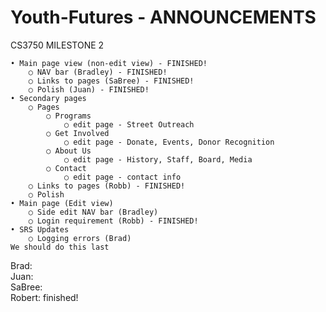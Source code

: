 # Youth-Futures - ANNOUNCEMENTS

CS3750 MILESTONE 2

	• Main page view (non-edit view) - FINISHED!
		○ NAV bar (Bradley) - FINISHED!
		○ Links to pages (SaBree) - FINISHED!
		○ Polish (Juan) - FINISHED!
	• Secondary pages
		○ Pages 
			○ Programs
				○ edit page - Street Outreach
			○ Get Involved
				○ edit page - Donate, Events, Donor Recognition
			○ About Us
				○ edit page - History, Staff, Board, Media
			○ Contact
				○ edit page - contact info
		○ Links to pages (Robb) - FINISHED!
		○ Polish
	• Main page (Edit view)
		○ Side edit NAV bar (Bradley)
		○ Login requirement (Robb) - FINISHED!
	• SRS Updates 
		○ Logging errors (Brad)
    We should do this last

Brad:
<br/>
Juan:
<br/>
SaBree:
<br/>
Robert: finished!
